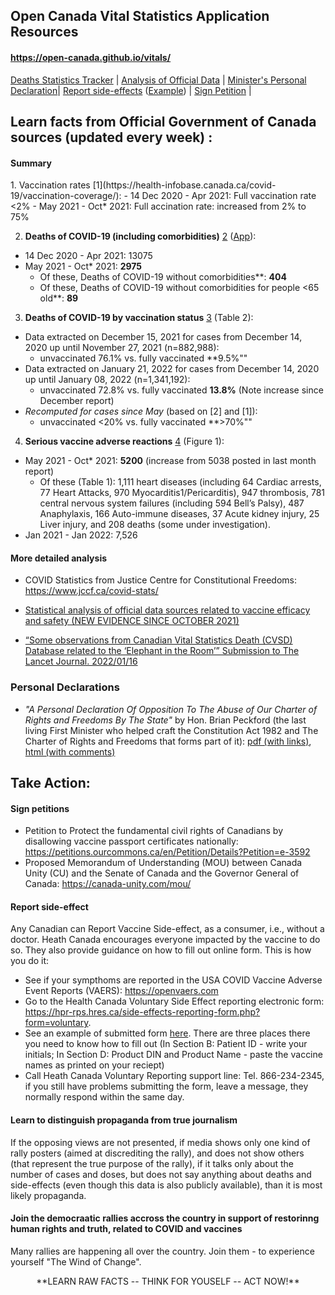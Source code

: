 ## Open Canada Vital Statistics Application Resources
#### https://open-canada.github.io/vitals/

 [Deaths Statistics Tracker](https://open-canada.github.io/Apps/vitals) | [Analysis of Official Data](analysis) | [Minister's Personal Declaration](https://open-canada.github.io/vitals/brian-peckford-declaration.pdf)| [Report side-effects](https://hpr-rps.hres.ca/side-effects-reporting-form.php?form=voluntary) ([Example](https://open-canada.github.io/vitals/SideEffectReporting-example-1.pdf)) | [Sign Petition](https://petitions.ourcommons.ca/en/Petition/Details?Petition=e-3592) |  



## Learn facts from **Official** Government of Canada sources (updated every week) :

<!--   COMPARE NUMBERS -->

#### Summary

<HUGE> 
1. Vaccination rates [1](https://health-infobase.canada.ca/covid-19/vaccination-coverage/):
  - 14 Dec 2020 - Apr 2021: Full vaccination rate <2%
  - May 2021 - Oct* 2021:  Full accination rate: increased from 2% to 75%
  
2. **Deaths of COVID-19 (including comorbidities)** [2](https://www150.statcan.gc.ca/t1/tbl1/en/tv.action?pid=1310081001) ([App](https://o-canada.shinyapps.io/vitals/#section-statistics)):
- 14 Dec 2020 - Apr 2021: 13075
- May 2021 - Oct* 2021: **2975**                                                  
  - Of these, Deaths of COVID-19 without comorbidities**: **404**
  - Of these, Deaths of COVID-19 without comorbidities for people <65 old**: **89**

3. **Deaths of COVID-19 by vaccination status** [3](https://health-infobase.canada.ca/covid-19/epidemiological-summary-covid-19-cases.html#a9) (Table 2): 
- Data extracted on December 15, 2021 for cases from December 14, 2020 up until November 27, 2021 (n=882,988): 
  - unvaccinated  76.1% vs. fully vaccinated **9.5%"" 
- Data extracted on January 21, 2022 for cases from December 14, 2020 up until January 08, 2022 (n=1,341,192): 
  - unvaccinated  72.8% vs. fully vaccinated **13.8%** (Note increase since December report)
- *Recomputed for cases since May* (based on [2] and [1]):
  - unvaccinated  <20% vs. fully vaccinated **>70%"" 

                                                                      
4. **Serious vaccine adverse reactions**  [4](https://health-infobase.canada.ca/covid-19/vaccine-safety/) (Figure 1):  
- May 2021 - Oct* 2021: **5200** (increase from 5038 posted in last month report) 
  - Of these (Table 1): 1,111 heart diseases (including 64 Cardiac arrests, 77 Heart Attacks, 970 Myocarditis1/Pericarditis), 947 thrombosis, 781 central nervous system failures (including 594 Bell’s Palsy), 487 Anaphylaxis, 166 Auto-immune diseases, 37 Acute kidney injury, 25 Liver injury, and 208 deaths (some  under investigation).    
- Jan 2021 - Jan 2022: 7,526

                                                                     
 </HUGE>
  
<!-- 
- ‘Reported side effects following COVID-19 vaccination in Canada’, Canadian COVID-19 vaccination safety report, Public Health Agency of Canada, <https://health-infobase.canada.ca/covid-19/vaccine-safety/>  --- Compare the number of deaths and severe health damages already reported to that from COVID. Note the contunuing increase of reports

- ‘Cases following vaccination’, COVID-19 Daily Epidemiology Update, Public Health Agency of Canada, <https://health-infobase.canada.ca/covid-19/epidemiological-summary-covid-19-cases.html> --- Recalculate numbers for period after April, when mass vaccination of entire population started

- Open Canada Vital Statistics Tracker: [https://open-canada.github.io/Apps/vitals](https://open-canada.github.io/Apps/vital) --- Note reduction of all non-COVID deaths since pandemic and the jump in the number of unexplained deaths since April


You can use this App to compute statistics from raw  data, such as:
   - percentage of fully vaccinated,since  vaccination was officiall launched on December 14, 2020: eg. you 
   - total number of COVID deaths in any province for any time interval: eg. you can compute how many COVID deaths before May, when vaccination rate was less than 3%,and after May 2021
   - dynamics (regression slope) for each reported cause of death: eg. you can see that slope for _all_  death causes has become negative since the new COVID death category was introduced in 2020, meaning that was many of those causes are not report as "COVID deaths")

-->

#### More detailed analysis 
  
- COVID Statistics from Justice Centre for Constitutional Freedoms: https://www.jccf.ca/covid-stats/ 
  <!-- ([Up to December 29, 2021 at National Level](https://www.jccf.ca/wp-content/uploads/2022/01/Covid-Statistics-canada-dec-29-2021.png)) -->

- [Statistical analysis of official data sources related to vaccine efficacy and safety (NEW EVIDENCE SINCE OCTOBER 2021)](https://open-canada.github.io/vitals/analysis)

- [“Some observations from Canadian Vital Statistics Death (CVSD) Database related to the ‘Elephant in the Room’” 
Submission to The Lancet Journal. 2022/01/16](https://open-canada.github.io/vitals/comment.pdf)


### Personal Declarations 

- _"A Personal Declaration Of Opposition To The Abuse of Our Charter of Rights and Freedoms By The State"_ by Hon. Brian Peckford (the last living First Minister who helped craft the Constitution Act 1982 and The Charter of Rights and Freedoms that forms part of it): [pdf (with links)](https://open-canada.github.io/vitals/brian-peckford-declaration.pdf), [html (with comments)](https://peckford42.wordpress.com/2022/01/02/a-personal-declaration-of-opposition-to-the-abuse-of-our-charter-of-rights-and-freedoms-by-the-state/)
 
  
## Take Action: 

#### Sign petitions

- Petition to Protect the fundamental civil rights of Canadians by disallowing vaccine passport certificates nationally: <https://petitions.ourcommons.ca/en/Petition/Details?Petition=e-3592>
- Proposed Memorandum of Understanding (MOU) between Canada  Unity  (CU) and the Senate of  Canada and the Governor General  of Canada: <https://canada-unity.com/mou/>

#### Report side-effect
<!-- , which is a bit tricky, if you don't know what to write in some manadary form fields.  But when you know, it takes 10 mins to do it. -->

Any Canadian can Report Vaccine Side-effect, as a consumer, i.e., without a doctor.  Heath Canada encourages everyone impacted by the vaccine to do so. They also  provide guidance on how to fill out online form. This is how you do it:
- See if your sympthoms are reported in the USA COVID Vaccine Adverse Event Reports (VAERS): <https://openvaers.com>
- Go to the Health Canada Voluntary Side Effect reporting electronic form: <https://hpr-rps.hres.ca/side-effects-reporting-form.php?form=voluntary>. 
- See an example of submitted form  [here](https://open-canada.github.io/vitals/SideEffectReporting-example-1.pdf). There are three places there you need to know how to fill out (In Section B: Patient ID - write your initials; In Section D: Product DIN and Product Name - paste the vaccine names as printed on your reciept)
- Call Heath Canada Voluntary Reporting support line: Tel. 866-234-2345, if you still have problems submitting the form, leave a message,  they normally respond within the same day.


#### Learn to distinguish propaganda from true  journalism

If the opposing views are not presented, if media shows only one kind of rally posters  (aimed at discrediting the rally), and does not show  others (that represent the true purpose of the rally), if it talks only about the number of cases and  doses, but does not say anything about deaths and side-effects (even though this data is also publicly available), than it is most likely propaganda.

#### Join the democraatic rallies accross the country in support of restorinng human rights and truth, related to COVID and vaccines

Many rallies are happening all over  the country. Join them - to experience yourself "The Wind of Change". 

<center>
  **LEARN RAW FACTS -- THINK FOR YOUSELF -- ACT NOW!**
 </center>


<!-- 
#### Write a personal declaraion of opposition

If you are prominent scientist, polical leader or any other influencer, write a personal declaraion of opposition. It will be added here.

#### Create support groups at your work places where people can safely discuss concerns and receive help

--> 
